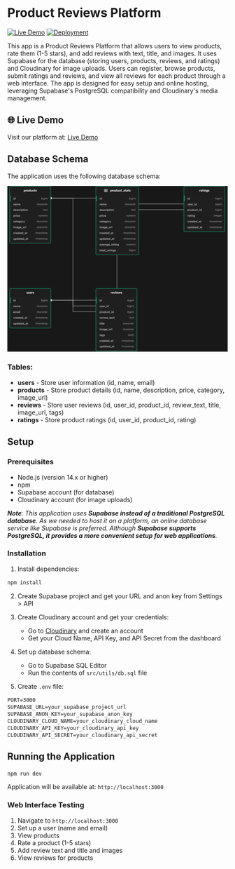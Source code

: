 # Product Reviews Platform

[![Live Demo](https://img.shields.io/badge/Live%20Demo-Available-green)](https://fitpage-assignment.onrender.com/)
[![Deployment](https://img.shields.io/badge/Deployed%20on-Render-blue)](https://fitpage-assignment.onrender.com/)

This app is a Product Reviews Platform that allows users to view products, rate them (1-5 stars), and add reviews with text, title, and images. It uses Supabase for the database (storing users, products, reviews, and ratings) and Cloudinary for image uploads. Users can register, browse products, submit ratings and reviews, and view all reviews for each product through a web interface. The app is designed for easy setup and online hosting, leveraging Supabase's PostgreSQL compatibility and Cloudinary's media management.

## 🌐 Live Demo
Visit our platform at: [Live Demo](https://fitpage-assignment.onrender.com/)

## Database Schema

The application uses the following database schema:

<img src="src/utils/schema.png" alt="Database Schema" width="600">

### Tables:
- **users** - Store user information (id, name, email)
- **products** - Store product details (id, name, description, price, category, image_url)
- **reviews** - Store user reviews (id, user_id, product_id, review_text, title, image_url, tags)
- **ratings** - Store product ratings (id, user_id, product_id, rating)

## Setup

### Prerequisites
- Node.js (version 14.x or higher)
- npm
- Supabase account (for database)
- Cloudinary account (for image uploads)

***Note**: This application uses **Supabase instead of a traditional PostgreSQL database**. As we needed to host it on a platform, an online database service like Supabase is preferred. Although **Supabase supports PostgreSQL, it provides a more convenient setup for web applications**.*

### Installation
1. Install dependencies:
```bash
npm install
```

2. Create Supabase project and get your URL and anon key from Settings > API

3. Create Cloudinary account and get your credentials:
   - Go to [Cloudinary](https://cloudinary.com) and create an account
   - Get your Cloud Name, API Key, and API Secret from the dashboard

4. Set up database schema:
   - Go to Supabase SQL Editor
   - Run the contents of `src/utils/db.sql` file

5. Create `.env` file:
```env
PORT=3000
SUPABASE_URL=your_supabase_project_url
SUPABASE_ANON_KEY=your_supabase_anon_key
CLOUDINARY_CLOUD_NAME=your_cloudinary_cloud_name
CLOUDINARY_API_KEY=your_cloudinary_api_key
CLOUDINARY_API_SECRET=your_cloudinary_api_secret
```

## Running the Application

```bash
npm run dev
```

Application will be available at: `http://localhost:3000`

### Web Interface Testing
1. Navigate to `http://localhost:3000`
2. Set up a user (name and email)
3. View products
4. Rate a product (1-5 stars)
5. Add review text and title and images
6. View reviews for products
